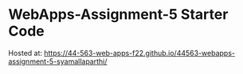 # WebApps-Assignment-5 Starter Code
Hosted at:
https://44-563-web-apps-f22.github.io/44563-webapps-assignment-5-syamallaparthi/
